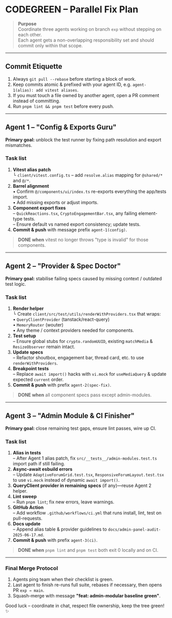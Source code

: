 # CODEGREEN – Parallel Fix Plan

> **Purpose**  
> Coordinate three agents working on branch `exp` without stepping on each other.  
> Each agent gets a non-overlapping responsibility set and should commit only within that scope.

---

## Commit Etiquette

1. Always `git pull --rebase` before starting a block of work.
2. Keep commits atomic & prefixed with your agent ID, e.g. `agent-1(alias): add vitest aliases`.
3. If you must touch a file owned by another agent, open a PR comment instead of committing.
4. Run `pnpm lint && pnpm test` before every push.

---

## Agent 1 – "Config & Exports Guru"

**Primary goal:** unblock the test runner by fixing path resolution and export mismatches.

### Task list

1. **Vitest alias patch**  
   └ `client/vitest.config.ts` – add `resolve.alias` mapping for `@shared/*` and `@/*`.
2. **Barrel alignment**  
   • Confirm `@/components/ui/index.ts` re-exports everything the app/tests import.  
   • Add missing exports or adjust imports.
3. **Component export fixes**  
   – `QuickReactions.tsx`, `CryptoEngagementBar.tsx`, any failing element-type tests.  
   – Ensure default vs named export consistency; update tests.
4. **Commit & push** with message prefix `agent-1(config)`.

> **DONE when** vitest no longer throws "type is invalid" for those components.

---

## Agent 2 – "Provider & Spec Doctor"

**Primary goal:** stabilise failing specs caused by missing context / outdated test logic.

### Task list

1. **Render helper**  
   └ Create `client/src/test/utils/renderWithProviders.tsx` that wraps:  
   • `QueryClientProvider` (tanstack/react-query)  
   • `MemoryRouter` (wouter)  
   • Any theme / context providers needed for components.
2. **Test setup**  
   – Ensure global stubs for `crypto.randomUUID`, existing `matchMedia` & `ResizeObserver` remain intact.
3. **Update specs**  
   – Refactor shoutbox, engagement bar, thread card, etc. to use `renderWithProviders`.
4. **Breakpoint tests**  
   – Replace `await import()` hacks with `vi.mock` for `useMediaQuery` & update expected `current` order.
5. **Commit & push** with prefix `agent-2(spec-fix)`.

> **DONE when** all component specs pass except admin-modules.

---

## Agent 3 – "Admin Module & CI Finisher"

**Primary goal:** close remaining test gaps, ensure lint passes, wire up CI.

### Task list

1. **Alias in tests**  
   – After Agent 1 alias patch, fix `src/__tests__/admin-modules.test.ts` import path if still failing.
2. **Async-await esbuild errors**  
   – Update `AdaptiveForumGrid.test.tsx`, `ResponsiveForumLayout.test.tsx` to use `vi.mock` instead of dynamic `await import()`.
3. **QueryClient provider in remaining specs** (if any)—reuse Agent 2 helper.
4. **Lint sweep**  
   – Run `pnpm lint`; fix new errors, leave warnings.
5. **GitHub Action**  
   – Add workflow `.github/workflows/ci.yml` that runs install, lint, test on pull-requests.
6. **Docs update**  
   – Append alias table & provider guidelines to `docs/admin-panel-audit-2025-06-17.md`.
7. **Commit & push** with prefix `agent-3(ci)`.

> **DONE when** `pnpm lint` and `pnpm test` both exit 0 locally and on CI.

---

### Final Merge Protocol

1. Agents ping team when their checklist is green.
2. Last agent to finish re-runs full suite, rebases if necessary, then opens PR `exp → main`.
3. Squash-merge with message **"feat: admin-modular baseline green"**.

Good luck – coordinate in chat, respect file ownership, keep the tree green! ✨
